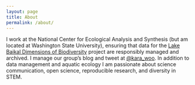 ```yaml
---
layout: page
title: About
permalink: /about/
---
```


I work at the National Center for Ecological Analysis and Synthesis (but am
located at Washington State University), ensuring that data for the
[Lake Baikal Dimensions of Biodiversity](http://baikaldimensions.wordpress.com)
project are responsibly managed and archived. I manage our group’s blog and
tweet at [@kara_woo](http://twitter.com/kara_woo). In addition to data
management and aquatic ecology I am passionate about science communication, open
science, reproducible research, and diversity in STEM.
